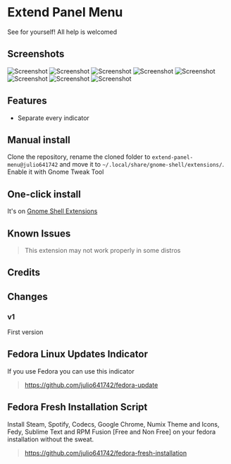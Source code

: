 # Extend Panel Menu

See for yourself!
All help is welcomed

## Screenshots
![Screenshot](https://raw.githubusercontent.com/julio641742/extend-panel-menu/master/screenshots/full.png)
![Screenshot](https://raw.githubusercontent.com/julio641742/extend-panel-menu/master/screenshots/extend-panel.png)
![Screenshot](https://raw.githubusercontent.com/julio641742/extend-panel-menu/master/screenshots/extend-panel-shell-theme.png)
![Screenshot](https://raw.githubusercontent.com/julio641742/extend-panel-menu/master/screenshots/extend-panel-volume.png)
![Screenshot](https://raw.githubusercontent.com/julio641742/extend-panel-menu/master/screenshots/extend-panel-network.png)
![Screenshot](https://raw.githubusercontent.com/julio641742/extend-panel-menu/master/screenshots/extend-panel-power.png)
![Screenshot](https://raw.githubusercontent.com/julio641742/extend-panel-menu/master/screenshots/extend-panel-calendar.png)
![Screenshot](https://raw.githubusercontent.com/julio641742/extend-panel-menu/master/screenshots/extend-panel-notifications.png)


## Features
- Separate every indicator

## Manual install
Clone the repository, rename the cloned folder to `extend-panel-menu@julio641742` and move it to `~/.local/share/gnome-shell/extensions/`. Enable it with Gnome Tweak Tool

## One-click install
It's on [Gnome Shell Extensions](https://extensions.gnome.org/extension/1201/extend-panel-menu/)


## Known Issues
> This extension may not work properly in some distros

## Credits


## Changes

### v1
First version

## Fedora Linux Updates Indicator
If you use Fedora you can use this indicator
> https://github.com/julio641742/fedora-update

## Fedora Fresh Installation Script
Install Steam, Spotify, Codecs, Google Chrome, Numix Theme and Icons, Fedy, Sublime Text and RPM Fusion [Free and Non Free] on your fedora installation without the sweat.
> https://github.com/julio641742/fedora-fresh-installation
